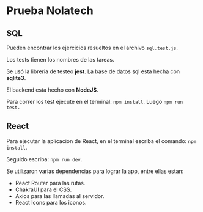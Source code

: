 # Prueba Nolatech
## SQL
Pueden encontrar los ejercicios resueltos en el archivo ```sql.test.js```.

Los tests tienen los nombres de las tareas.

Se usó la libreria de testeo **jest**.
La base de datos sql esta hecha con **sqlite3**.

El backend esta hecho con **NodeJS**.

Para correr los test ejecute en el terminal: `npm install`. Luego `npm run test.`

## React
Para ejecutar la aplicación de React, en el terminal escriba el comando: `npm install`.

Seguido escriba: `npm run dev`.

Se utilizaron varias dependencias para lograr la app, entre ellas estan:
  - React Router para las rutas.
  - ChakraUI para el CSS.
  - Axios para las llamadas al servidor.
  - React Icons para los iconos.